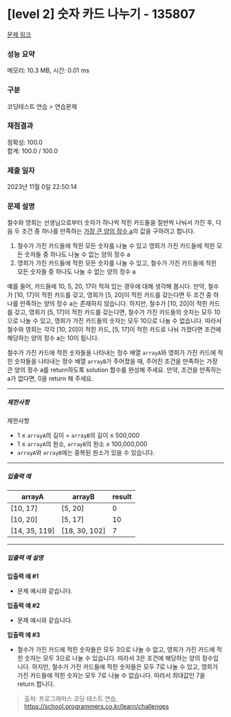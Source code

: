 # [level 2] 숫자 카드 나누기 - 135807 

[문제 링크](https://school.programmers.co.kr/learn/courses/30/lessons/135807) 

### 성능 요약

메모리: 10.3 MB, 시간: 0.01 ms

### 구분

코딩테스트 연습 > 연습문제

### 채점결과

정확성: 100.0<br/>합계: 100.0 / 100.0

### 제출 일자

2023년 11월 0일 22:50:14

### 문제 설명

<p>철수와 영희는 선생님으로부터 숫자가 하나씩 적힌 카드들을 절반씩 나눠서 가진 후, 다음 두 조건 중 하나를 만족하는 <u>가장 큰 양의 정수 a</u>의 값을 구하려고 합니다.</p>

<ol>
<li>철수가 가진 카드들에 적힌 모든 숫자를 나눌 수 있고 영희가 가진 카드들에 적힌 모든 숫자들 중 하나도 나눌 수 없는 양의 정수 a</li>
<li>영희가 가진 카드들에 적힌 모든 숫자를 나눌 수 있고, 철수가 가진 카드들에 적힌 모든 숫자들 중 하나도 나눌 수 없는 양의 정수 a</li>
</ol>

<p>예를 들어, 카드들에 10, 5, 20, 17이 적혀 있는 경우에 대해 생각해 봅시다. 만약, 철수가 [10, 17]이 적힌 카드를 갖고, 영희가 [5, 20]이 적힌 카드를 갖는다면 두 조건 중 하나를 만족하는 양의 정수 a는 존재하지 않습니다. 하지만, 철수가 [10, 20]이 적힌 카드를 갖고, 영희가 [5, 17]이 적힌 카드를 갖는다면, 철수가 가진 카드들의 숫자는 모두 10으로 나눌 수 있고, 영희가 가진 카드들의 숫자는 모두 10으로 나눌 수 없습니다. 따라서 철수와 영희는 각각 [10, 20]이 적힌 카드, [5, 17]이 적힌 카드로 나눠 가졌다면 조건에 해당하는 양의 정수 a는 10이 됩니다.</p>

<p>철수가 가진 카드에 적힌 숫자들을 나타내는 정수 배열 <code>arrayA</code>와 영희가 가진 카드에 적힌 숫자들을 나타내는 정수 배열 <code>arrayB</code>가 주어졌을 때, 주어진 조건을 만족하는 가장 큰 양의 정수 a를 return하도록 solution 함수를 완성해 주세요. 만약, 조건을 만족하는 a가 없다면, 0을 return 해 주세요.</p>

<hr>

<h5>제한사항</h5>

<p>제한사항</p>

<ul>
<li>1 ≤ <code>arrayA</code>의 길이 = <code>arrayB</code>의 길이 ≤ 500,000</li>
<li>1 ≤ <code>arrayA</code>의 원소, <code>arrayB</code>의 원소 ≤ 100,000,000</li>
<li><code>arrayA</code>와 <code>arrayB</code>에는 중복된 원소가 있을 수 있습니다.</li>
</ul>

<hr>

<h5>입출력 예</h5>
<table class="table">
        <thead><tr>
<th>arrayA</th>
<th>arrayB</th>
<th>result</th>
</tr>
</thead>
        <tbody><tr>
<td>[10, 17]</td>
<td>[5, 20]</td>
<td>0</td>
</tr>
<tr>
<td>[10, 20]</td>
<td>[5, 17]</td>
<td>10</td>
</tr>
<tr>
<td>[14, 35, 119]</td>
<td>[18, 30, 102]</td>
<td>7</td>
</tr>
</tbody>
      </table>
<hr>

<h5>입출력 예 설명</h5>

<p><strong>입출력 예 #1</strong></p>

<ul>
<li>문제 예시와 같습니다.</li>
</ul>

<p><strong>입출력 예 #2</strong></p>

<ul>
<li>문제 예시와 같습니다.</li>
</ul>

<p><strong>입출력 예 #3</strong></p>

<ul>
<li>철수가 가진 카드에 적힌 숫자들은 모두 3으로 나눌 수 없고, 영희가 가진 카드에 적힌 숫자는 모두 3으로 나눌 수 있습니다. 따라서 3은 조건에 해당하는 양의 정수입니다. 하지만, 철수가 가진 카드들에 적힌 숫자들은 모두 7로 나눌 수 있고, 영희가 가진 카드들에 적힌 숫자는 모두 7로 나눌 수 없습니다. 따라서 최대값인 7을 return 합니다.</li>
</ul>


> 출처: 프로그래머스 코딩 테스트 연습, https://school.programmers.co.kr/learn/challenges